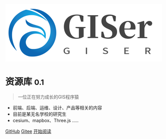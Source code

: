 <!-- _coverpage.md -->
![logo](assert/cgnb/logo.png)
# 资源库 <small>0.1</small>

> 一位正在努力成长的GIS程序猿

- 前端、后端、运维、设计、产品等相关的内容
- 目前是某无名学校的研究生
- cesium、mapbox、Three.js .....

[GitHub](https://github.com/Jinhe404)
[Gitee](https://gitee.com/JINheniu)
[开始阅读](/README.md)